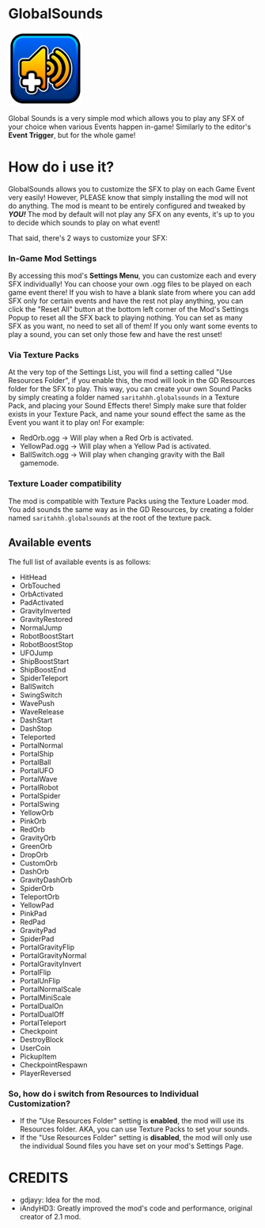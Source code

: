 # GlobalSounds
<img src="logo.png" width="150" alt="the mod's logo" />

Global Sounds is a very simple mod which allows you to play any SFX of your choice when various Events happen in-game! Similarly to the editor's **Event Trigger**, but for the whole game!

# How do i use it?
GlobalSounds allows you to customize the SFX to play on each Game Event very easily! However, PLEASE know that simply installing the mod will not do anything. The mod is meant to be entirely configured and tweaked by ***YOU!*** The mod by default will not play any SFX on any events, it's up to you to decide which sounds to play on what event!

That said, there's 2 ways to customize your SFX:

### In-Game Mod Settings
By accessing this mod's **Settings Menu**, you can customize each and every SFX individually!
You can choose your own .ogg files to be played on each game event there! If you wish to have a blank slate from where you can add SFX only for certain events and have the rest not play anything, you can click the "Reset All" button at the bottom left corner of the Mod's Settings Popup to reset all the SFX back to playing nothing. 
You can set as many SFX as you want, no need to set all of them! If you only want some events to play a sound, you can set only those few and have the rest unset!

### Via Texture Packs
At the very top of the Settings List, you will find a setting called "Use Resources Folder", if you enable this, the mod will look in the GD Resources folder for the SFX to play. This way, you can create your own Sound Packs by simply creating a folder named `saritahhh.globalsounds` in a Texture Pack, and placing your Sound Effects there! 
Simply make sure that folder exists in your Texture Pack, and name your sound effect the same as the Event you want it to play on! For example:

- RedOrb.ogg -> Will play when a Red Orb is activated.
- YellowPad.ogg -> Will play when a Yellow Pad is activated.
- BallSwitch.ogg -> Will play when changing gravity with the Ball gamemode.

### Texture Loader compatibility
The mod is compatible with Texture Packs using the Texture Loader mod. You add sounds the same way as in the GD Resources, by creating a folder named `saritahhh.globalsounds` at the root of the texture pack.

## Available events
The full list of available events is as follows:

- HitHead
- OrbTouched
- OrbActivated
- PadActivated
- GravityInverted
- GravityRestored
- NormalJump
- RobotBoostStart
- RobotBoostStop
- UFOJump
- ShipBoostStart
- ShipBoostEnd
- SpiderTeleport
- BallSwitch
- SwingSwitch
- WavePush
- WaveRelease
- DashStart
- DashStop
- Teleported
- PortalNormal
- PortalShip
- PortalBall
- PortalUFO
- PortalWave
- PortalRobot
- PortalSpider
- PortalSwing
- YellowOrb
- PinkOrb
- RedOrb
- GravityOrb
- GreenOrb
- DropOrb
- CustomOrb
- DashOrb
- GravityDashOrb
- SpiderOrb
- TeleportOrb
- YellowPad
- PinkPad
- RedPad
- GravityPad
- SpiderPad
- PortalGravityFlip
- PortalGravityNormal
- PortalGravityInvert
- PortalFlip
- PortalUnFlip
- PortalNormalScale
- PortalMiniScale
- PortalDualOn
- PortalDualOff
- PortalTeleport
- Checkpoint
- DestroyBlock
- UserCoin
- PickupItem
- CheckpointRespawn
- PlayerReversed

### So, how do i switch from Resources to Individual Customization?

- If the "Use Resources Folder" setting is **enabled**, the mod will use its Resources folder. AKA, you can use Texture Packs to set your sounds.
- If the "Use Resources Folder" setting is **disabled**, the mod will only use the individual Sound files you have set on your mod's Settings Page.

# CREDITS
- gdjayy: Idea for the mod.
- iAndyHD3: Greatly improved the mod's code and performance, original creator of 2.1 mod.
